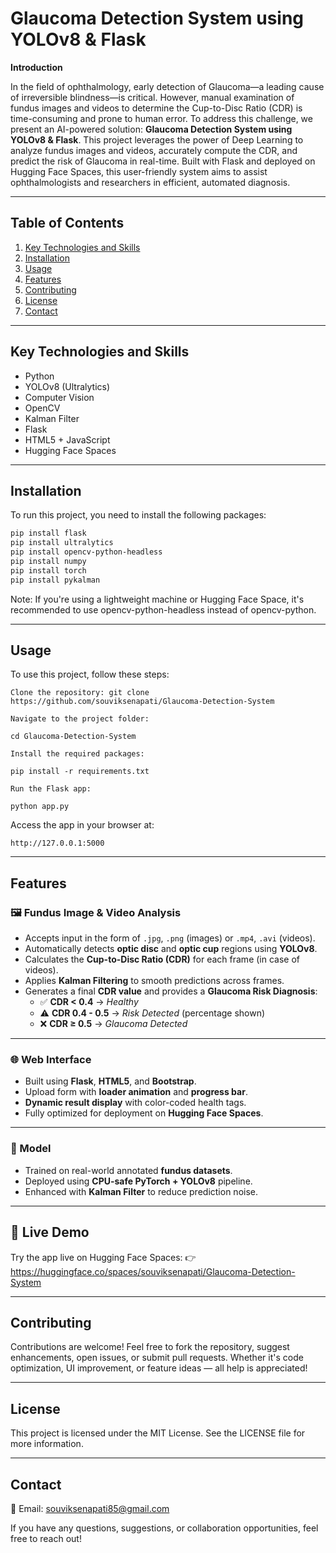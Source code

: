 # Glaucoma Detection System using YOLOv8 & Flask

**Introduction**

In the field of ophthalmology, early detection of Glaucoma—a leading cause of irreversible blindness—is critical. However, manual examination of fundus images and videos to determine the Cup-to-Disc Ratio (CDR) is time-consuming and prone to human error. To address this challenge, we present an AI-powered solution: **Glaucoma Detection System using YOLOv8 & Flask**. This project leverages the power of Deep Learning to analyze fundus images and videos, accurately compute the CDR, and predict the risk of Glaucoma in real-time. Built with Flask and deployed on Hugging Face Spaces, this user-friendly system aims to assist ophthalmologists and researchers in efficient, automated diagnosis.

---

## Table of Contents

1. [Key Technologies and Skills](#key-technologies-and-skills)  
2. [Installation](#installation)  
3. [Usage](#usage)  
4. [Features](#features)  
5. [Contributing](#contributing)  
6. [License](#license)  
7. [Contact](#contact)

---

## Key Technologies and Skills

- Python  
- YOLOv8 (Ultralytics)  
- Computer Vision  
- OpenCV  
- Kalman Filter  
- Flask  
- HTML5 + JavaScript  
- Hugging Face Spaces

---

## Installation

To run this project, you need to install the following packages:

```bash
pip install flask
pip install ultralytics
pip install opencv-python-headless
pip install numpy
pip install torch
pip install pykalman
```

Note: If you're using a lightweight machine or Hugging Face Space, it's recommended to use opencv-python-headless instead of opencv-python.

---

## Usage

To use this project, follow these steps:
```
Clone the repository: git clone https://github.com/souviksenapati/Glaucoma-Detection-System

Navigate to the project folder:

cd Glaucoma-Detection-System

Install the required packages:

pip install -r requirements.txt

Run the Flask app:

python app.py
```
Access the app in your browser at:

    http://127.0.0.1:5000

---
## Features

### 🖼️ Fundus Image & Video Analysis
- Accepts input in the form of `.jpg`, `.png` (images) or `.mp4`, `.avi` (videos).
- Automatically detects **optic disc** and **optic cup** regions using **YOLOv8**.
- Calculates the **Cup-to-Disc Ratio (CDR)** for each frame (in case of videos).
- Applies **Kalman Filtering** to smooth predictions across frames.
- Generates a final **CDR value** and provides a **Glaucoma Risk Diagnosis**:
  - ✅ **CDR < 0.4** → *Healthy*
  - ⚠️ **CDR 0.4 - 0.5** → *Risk Detected* (percentage shown)
  - ❌ **CDR ≥ 0.5** → *Glaucoma Detected*

---

### 🌐 Web Interface
- Built using **Flask**, **HTML5**, and **Bootstrap**.
- Upload form with **loader animation** and **progress bar**.
- **Dynamic result display** with color-coded health tags.
- Fully optimized for deployment on **Hugging Face Spaces**.

---

### 🧠 Model
- Trained on real-world annotated **fundus datasets**.
- Deployed using **CPU-safe PyTorch + YOLOv8** pipeline.
- Enhanced with **Kalman Filter** to reduce prediction noise.

---

## 🚀 Live Demo

Try the app live on Hugging Face Spaces:
👉 https://huggingface.co/spaces/souviksenapati/Glaucoma-Detection-System

---

## Contributing

Contributions are welcome!
Feel free to fork the repository, suggest enhancements, open issues, or submit pull requests. Whether it's code optimization, UI improvement, or feature ideas — all help is appreciated!

---

## License

This project is licensed under the MIT License.
See the LICENSE file for more information.

---

## Contact

📧 Email: souviksenapati85@gmail.com

If you have any questions, suggestions, or collaboration opportunities, feel free to reach out!
